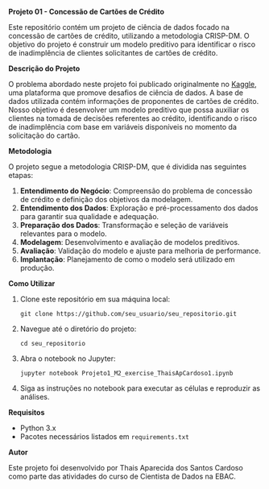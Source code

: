 **Projeto 01 - Concessão de Cartões de Crédito**

Este repositório contém um projeto de ciência de dados focado na concessão de cartões de crédito, utilizando a metodologia CRISP-DM. O objetivo do projeto é construir um modelo preditivo para identificar o risco de inadimplência de clientes solicitantes de cartões de crédito.

**Descrição do Projeto**

O problema abordado neste projeto foi publicado originalmente no [Kaggle](https://www.kaggle.com/rikdifos/credit-card-approval-prediction), uma plataforma que promove desafios de ciência de dados.
A base de dados utilizada contém informações de proponentes de cartões de crédito.
Nosso objetivo é desenvolver um modelo preditivo que possa auxiliar os clientes na tomada de decisões referentes ao crédito, identificando o risco de inadimplência com base em variáveis disponíveis no momento da solicitação do cartão.

**Metodologia**

O projeto segue a metodologia CRISP-DM, que é dividida nas seguintes etapas:
1. **Entendimento do Negócio**: Compreensão do problema de concessão de crédito e definição dos objetivos da modelagem.
2. **Entendimento dos Dados**: Exploração e pré-processamento dos dados para garantir sua qualidade e adequação.
3. **Preparação dos Dados**: Transformação e seleção de variáveis relevantes para o modelo.
4. **Modelagem**: Desenvolvimento e avaliação de modelos preditivos.
5. **Avaliação**: Validação do modelo e ajuste para melhoria de performance.
6. **Implantação**: Planejamento de como o modelo será utilizado em produção.

**Como Utilizar**

1. Clone este repositório em sua máquina local:
   ```
   git clone https://github.com/seu_usuario/seu_repositorio.git
   ```
2. Navegue até o diretório do projeto:
   ```
   cd seu_repositorio
   ```
3. Abra o notebook no Jupyter:
   ```
   jupyter notebook Projeto1_M2_exercise_ThaisApCardoso1.ipynb
   ```
4. Siga as instruções no notebook para executar as células e reproduzir as análises.

**Requisitos**

- Python 3.x
- Pacotes necessários listados em `requirements.txt`

**Autor**

Este projeto foi desenvolvido por Thais Aparecida dos Santos Cardoso como parte das atividades do curso de Cientista de Dados na EBAC.

